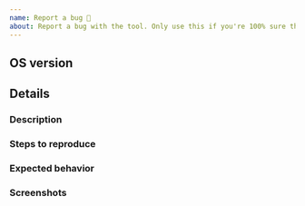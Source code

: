 ```yaml
---
name: Report a bug 🐛
about: Report a bug with the tool. Only use this if you're 100% sure there's something wrong, otherwise, try "Help".
---
```


<!-- Don't put anything inside this block, as it won't be included in the issue.

If you are reporting a bug, please follow the following steps:

1.  Fill out the template in full.
      This will help us understand the situation in which the bug occurred.

2.  If you are reporting a visual bug, please include screenshots of the
     tool to help us diagnose the problem.

3.  Make sure not to write between the arrows, as anything there will be hidden.

4.  Delete this line and all above lines before posting your issue! -->

## OS version
<!-- Simply copy the OS information from https://whatsmyos.com/ and paste it here. -->

## Details

### Description 
<!-- Replace this with a brief summary of the bug. -->

### Steps to reproduce
<!-- Replace this with exactly what you did to cause the bug. -->

### Expected behavior
<!-- Replace this with what you expected to happen. -->

### Screenshots
<!-- Replace this with screenshots, if necessary. -->
